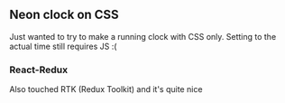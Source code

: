 ## Neon clock on CSS

Just wanted to try to make a running clock with CSS only. Setting to the actual time still requires JS :(

### React-Redux

Also touched RTK (Redux Toolkit) and it's quite nice
